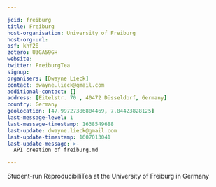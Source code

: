 ```yaml
---

jcid: freiburg
title: Freiburg
host-organisation: University of Freiburg
host-org-url: 
osf: khf28
zotero: U3GA59GH
website: 
twitter: FreiburgTea
signup: 
organisers: [Dwayne Lieck]
contact: dwayne.lieck@gmail.com
additional-contact: []
address: [Eitelstr. 70 , 40472 Düsseldorf, Germany]
country: Germany
geolocation: [47.99727386804469, 7.84423828125]
last-message-level: 1
last-message-timestamp: 1638549688
last-update: dwayne.lieck@gmail.com
last-update-timestamp: 1607013041
last-update-message: >-
  API creation of freiburg.md

---
```


Student-run ReproducibiliTea at the University of Freiburg in Germany
